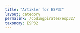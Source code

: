```yaml
---
title: "Artikler for ESP32"
layout: category
permalink: /codingpirates/esp32/
taxonomy: ESP32
---
```

